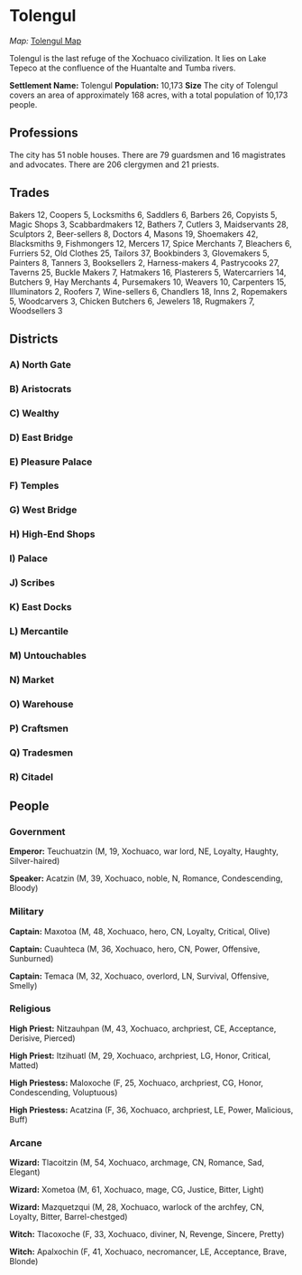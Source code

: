 # Tolengul

_Map:_ [Tolengul Map](TolengulMap.pdf)

Tolengul is the last refuge of the Xochuaco civilization. It lies on Lake Tepeco at the confluence of the Huantalte and Tumba rivers.

**Settlement Name:** Tolengul
**Population:** 10,173
**Size** The city of Tolengul covers an area of approximately 168 acres, with a total population of 10,173 people.

## Professions

The city has 51 noble houses. There are 79 guardsmen and 16 magistrates and advocates. There are 206 clergymen and 21 priests.

## Trades 
Bakers 12, Coopers 5, Locksmiths 6, Saddlers 6, Barbers 26, Copyists 5, Magic Shops 3, Scabbardmakers 12, Bathers 7, Cutlers 3, Maidservants 28, Sculptors 2, Beer-sellers 8, Doctors 4, Masons 19, Shoemakers 42, Blacksmiths 9, Fishmongers 12, Mercers 17, Spice Merchants 7, Bleachers 6, Furriers 52, Old Clothes 25, Tailors 37, Bookbinders 3, Glovemakers 5, Painters 8, Tanners 3, Booksellers 2, Harness-makers 4, Pastrycooks 27, Taverns 25, Buckle Makers 7, Hatmakers 16, Plasterers 5, Watercarriers 14, Butchers 9, Hay Merchants 4, Pursemakers 10, Weavers 10, Carpenters 15, Illuminators 2, Roofers 7, Wine-sellers 6, Chandlers 18, Inns 2, Ropemakers 5, Woodcarvers 3, Chicken Butchers 6, Jewelers 18, Rugmakers 7, Woodsellers 3

## Districts

### A) North Gate

### B) Aristocrats

### C) Wealthy

### D) East Bridge

### E) Pleasure Palace

### F) Temples

### G) West Bridge

### H) High-End Shops

### I) Palace

### J) Scribes

### K) East Docks

### L) Mercantile

### M) Untouchables

### N) Market

### O) Warehouse

### P) Craftsmen

### Q) Tradesmen

### R) Citadel

## People

### Government

**Emperor:** Teuchuatzin (M, 19, Xochuaco, war lord, NE, Loyalty, Haughty, Silver-haired)

**Speaker:** Acatzin (M, 39, Xochuaco, noble, N, Romance, Condescending, Bloody)

### Military

**Captain:** Maxotoa (M, 48, Xochuaco, hero, CN, Loyalty, Critical, Olive)

**Captain:** Cuauhteca (M, 36, Xochuaco, hero, CN, Power, Offensive, Sunburned)

**Captain:** Temaca (M, 32, Xochuaco, overlord, LN, Survival, Offensive, Smelly)

### Religious

**High Priest:** Nitzauhpan (M, 43, Xochuaco, archpriest, CE, Acceptance, Derisive, Pierced)

**High Priest:** Itzihuatl (M, 29, Xochuaco, archpriest, LG, Honor, Critical, Matted)

**High Priestess:** Maloxoche (F, 25, Xochuaco, archpriest, CG, Honor, Condescending, Voluptuous)

**High Priestess:** Acatzina (F, 36, Xochuaco, archpriest, LE, Power, Malicious, Buff)

### Arcane

**Wizard:** Tlacoitzin (M, 54, Xochuaco, archmage, CN, Romance, Sad, Elegant)

**Wizard:** Xometoa (M, 61, Xochuaco, mage, CG, Justice, Bitter, Light)

**Wizard:** Mazquetzqui (M, 28, Xochuaco, warlock of the archfey, CN, Loyalty, Bitter, Barrel-chestged)

**Witch:** Tlacoxoche (F, 33, Xochuaco, diviner, N, Revenge, Sincere, Pretty)

**Witch:** Apalxochin (F, 41, Xochuaco, necromancer, LE, Acceptance, Brave, Blonde)
